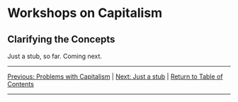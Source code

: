 # Workshops on Capitalism

## Clarifying the Concepts

Just a stub, so far. Coming next.

***

[Previous: Problems with Capitalism](problemswithcapitalism) \| [Next: Just a stub](stub) \| [Return to Table of Contents](./index)

***
